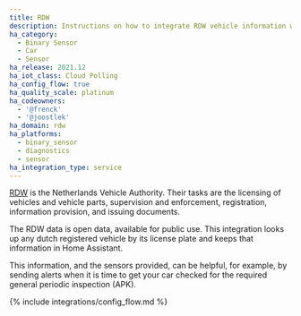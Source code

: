 ```yaml
---
title: RDW
description: Instructions on how to integrate RDW vehicle information with Home Assistant.
ha_category:
  - Binary Sensor
  - Car
  - Sensor
ha_release: 2021.12
ha_iot_class: Cloud Polling
ha_config_flow: true
ha_quality_scale: platinum
ha_codeowners:
  - '@frenck'
  - '@joostlek'
ha_domain: rdw
ha_platforms:
  - binary_sensor
  - diagnostics
  - sensor
ha_integration_type: service
---
```


[RDW](https://www.rdw.nl) is the Netherlands Vehicle Authority. Their tasks
are the licensing of vehicles and vehicle parts, supervision and enforcement,
registration, information provision, and issuing documents.

The RDW data is open data, available for public use. This integration looks
up any dutch registered vehicle by its license plate and keeps that
information in Home Assistant.

This information, and the sensors provided, can be helpful, for example,
by sending alerts when it is time to get your car checked for the
required general periodic inspection (APK).

{% include integrations/config_flow.md %}
